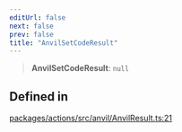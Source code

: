```yaml
---
editUrl: false
next: false
prev: false
title: "AnvilSetCodeResult"
---
```


> **AnvilSetCodeResult**: `null`

## Defined in

[packages/actions/src/anvil/AnvilResult.ts:21](https://github.com/qbzzt/tevm-monorepo/blob/main/packages/actions/src/anvil/AnvilResult.ts#L21)
